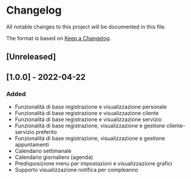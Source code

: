 # Changelog
All notable changes to this project will be documented in this file.

The format is based on [Keep a Changelog](https://keepachangelog.com/en/1.0.0/).

## [Unreleased]

## [1.0.0] - 2022-04-22
### Added
- Funzionalità di base registrazione e visualizzazione personale
- Funzionalità di base registrazione e visualizzazione cliente
- Funzionalità di base registrazione e visualizzazione servizio
- Funzionalità di base registrazione, visualizzazione e gestione cliente-servizio preferito
- Funzionalità di base registrazione, visualizzazione e gestione appuntamenti
- Calendario settimanale
- Calendario giornaliero (agenda)
- Predisposizione menu per impostazioni e visualizzazione grafici
- Supporto visualizzazione notifica per compleanno